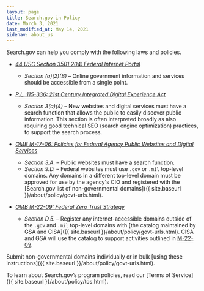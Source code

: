 ```yaml
---
layout: page
title: Search.gov in Policy
date: March 3, 2021
last_modified_at: May 14, 2021
sidenav: about_us
---
```

Search.gov can help you comply with the following laws and policies.

* *[44 USC Section 3501 204: Federal Internet Portal](https://www.govinfo.gov/content/pkg/USCODE-2010-title44/pdf/USCODE-2010-title44-chap35-subchapI-sec3501.pdf)*

  * *Section (a)(2)(B)* &ndash; Online government information and services should be accessible from a single point.
* *[P.L. 115-336: 21st Century Integrated Digital Experience Act](https://digital.gov/resources/21st-century-integrated-digital-experience-act/)* 

  * *Section 3(a)(4)* &ndash; New websites and digital services must have a search function that allows the public to easily discover public information. This section is often interpreted broadly as also requiring good technical SEO (search engine optimization) practices, to support the search process.
* *[OMB M-17-06: Policies for Federal Agency Public Websites and Digital Services](https://www.whitehouse.gov/wp-content/uploads/legacy_drupal_files/omb/memoranda/2017/m-17-06.pdf)*

  * *Section 3.A.* &ndash; Public websites must have a search function.
  * *Section 9.D.* &ndash; Federal websites must use `.gov` or `.mil` top-level domains. Any domains in a different top-level domain must be approved for use by the agency's CIO and registered with the [Search.gov list of non-governmental domains]({{ site.baseurl }}/about/policy/govt-urls.html).
* *[OMB M-22-09: Federal Zero Trust Strategy](https://www.whitehouse.gov/wp-content/uploads/2022/01/M-22-09.pdf)*
  * *Section D.5.* &ndash; Register any internet-accessible domains outside of the `.gov` and `.mil` top-level domains with [the catalog maintained by GSA and CISA]({{ site.baseurl }}/about/policy/govt-urls.html). CISA and GSA will use the catalog to support activities outlined in [M-22-09](https://www.whitehouse.gov/wp-content/uploads/2022/01/M-22-09.pdf).

Submit non-governmental domains individually or in bulk [using these instructions]({{ site.baseurl }}/about/policy/govt-urls.html).

To learn about Search.gov’s program policies, read our [Terms of Service]({{ site.baseurl }}/about/policy/tos.html).